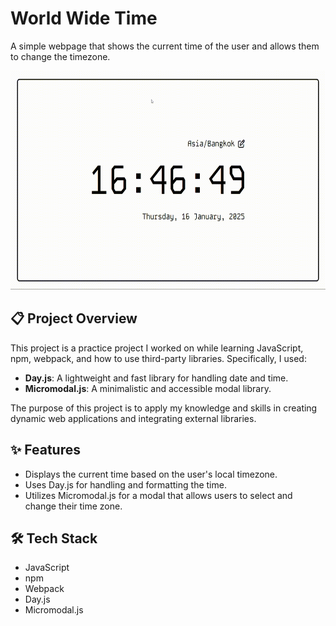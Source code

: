 # World Wide Time
A simple webpage that shows the current time of the user and allows them to change the timezone.

<p align="center"><img src="src/assets/gifs/main.gif" width="650" height="350"></p>

## 📋 Project Overview
This project is a practice project I worked on while learning JavaScript, npm, webpack, and how to use third-party libraries. Specifically, I used:

- **Day.js**: A lightweight and fast library for handling date and time.
- **Micromodal.js**: A minimalistic and accessible modal library.

The purpose of this project is to apply my knowledge and skills in creating dynamic web applications and integrating external libraries.

## ✨ Features
- Displays the current time based on the user's local timezone.
- Uses Day.js for handling and formatting the time.
- Utilizes Micromodal.js for a modal that allows users to select and change their time zone.

## 🛠️ Tech Stack
- JavaScript
- npm
- Webpack
- Day.js
- Micromodal.js

